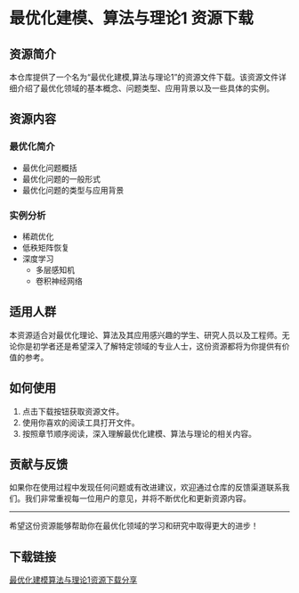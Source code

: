 # 最优化建模、算法与理论1 资源下载

## 资源简介

本仓库提供了一个名为“最优化建模,算法与理论1”的资源文件下载。该资源文件详细介绍了最优化领域的基本概念、问题类型、应用背景以及一些具体的实例。

## 资源内容

### 最优化简介
- 最优化问题概括
- 最优化问题的一般形式
- 最优化问题的类型与应用背景

### 实例分析
- 稀疏优化
- 低秩矩阵恢复
- 深度学习
  - 多层感知机
  - 卷积神经网络

## 适用人群

本资源适合对最优化理论、算法及其应用感兴趣的学生、研究人员以及工程师。无论你是初学者还是希望深入了解特定领域的专业人士，这份资源都将为你提供有价值的参考。

## 如何使用

1. 点击下载按钮获取资源文件。
2. 使用你喜欢的阅读工具打开文件。
3. 按照章节顺序阅读，深入理解最优化建模、算法与理论的相关内容。

## 贡献与反馈

如果你在使用过程中发现任何问题或有改进建议，欢迎通过仓库的反馈渠道联系我们。我们非常重视每一位用户的意见，并将不断优化和更新资源内容。

---

希望这份资源能够帮助你在最优化领域的学习和研究中取得更大的进步！

## 下载链接

[最优化建模算法与理论1资源下载分享](https://pan.quark.cn/s/81247d0fecac)